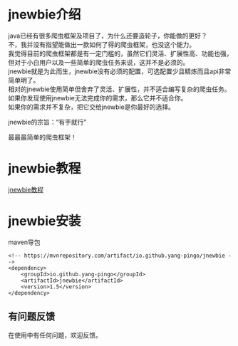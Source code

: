 # jnewbie介绍

java已经有很多爬虫框架及项目了，为什么还要造轮子，你能做的更好？  
不，我并没有指望能做出一款如何了得的爬虫框架，也没这个能力。  
我觉得目前的爬虫框架都是有一定门槛的，虽然它们灵活、扩展性高、功能也强，但对于小白用户以及一些简单的爬虫任务来说，这并不是必须的。  
jnewbie就是为此而生，jnewbie没有必须的配置，可选配置少且精炼而且api非常简单明了。  
相对的jnewbie使用简单但舍弃了灵活、扩展性，并不适合编写复杂的爬虫任务。  
如果你发现使用jnewbie无法完成你的需求，那么它并不适合你。  
如果你的需求并不复杂，把它交给jnewbie是你最好的选择。

jnewbie的宗旨：“有手就行”

最最最简单的爬虫框架！

# jnewbie教程
[jnewbie教程](https://www.yuque.com/yangrenjiang-ibsmf/kvnx1q/rhl1gy)

# jnewbie安装

maven导包

```
<!-- https://mvnrepository.com/artifact/io.github.yang-pingo/jnewbie -->
<dependency>
    <groupId>io.github.yang-pingo</groupId>
    <artifactId>jnewbie</artifactId>
    <version>1.5</version>
</dependency>
```



## 有问题反馈
在使用中有任何问题，欢迎反馈。


